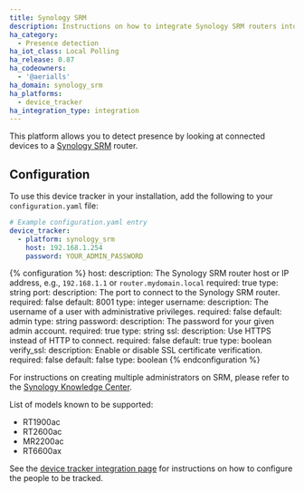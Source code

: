 ```yaml
---
title: Synology SRM
description: Instructions on how to integrate Synology SRM routers into Home Assistant.
ha_category:
  - Presence detection
ha_iot_class: Local Polling
ha_release: 0.87
ha_codeowners:
  - '@aerialls'
ha_domain: synology_srm
ha_platforms:
  - device_tracker
ha_integration_type: integration
---
```


This platform allows you to detect presence by looking at connected devices to a [Synology SRM](https://www.synology.com/srm) router.

## Configuration

To use this device tracker in your installation, add the following to your `configuration.yaml` file:

```yaml
# Example configuration.yaml entry
device_tracker:
  - platform: synology_srm
    host: 192.168.1.254
    password: YOUR_ADMIN_PASSWORD
```

{% configuration %}
host:
  description: The Synology SRM router host or IP address, e.g., `192.168.1.1` or `router.mydomain.local`
  required: true
  type: string
port:
  description: The port to connect to the Synology SRM router.
  required: false
  default: 8001
  type: integer
username:
  description: The username of a user with administrative privileges.
  required: false
  default: admin
  type: string
password:
  description: The password for your given admin account.
  required: true
  type: string
ssl:
  description: Use HTTPS instead of HTTP to connect.
  required: false
  default: true
  type: boolean
verify_ssl:
  description: Enable or disable SSL certificate verification.
  required: false
  default: false
  type: boolean
{% endconfiguration %}

For instructions on creating multiple administrators on SRM, please refer to the [Synology Knowledge Center](https://kb.synology.com/en-id/SRM/tutorial/Create_multiple_administrator_accounts_on_Synology_Router).

List of models known to be supported:

- RT1900ac
- RT2600ac
- MR2200ac
- RT6600ax

See the [device tracker integration page](/integrations/device_tracker/) for instructions on how to configure the people to be tracked.
